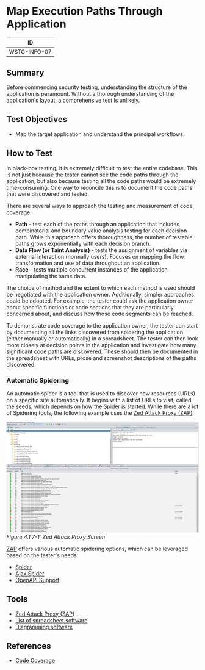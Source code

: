# Map Execution Paths Through Application

|ID          |
|------------|
|WSTG-INFO-07|

## Summary

Before commencing security testing, understanding the structure of the application is paramount. Without a thorough understanding of the application's layout, a comprehensive test is unlikely.

## Test Objectives

- Map the target application and understand the principal workflows.

## How to Test

In black-box testing, it is extremely difficult to test the entire codebase. This is not just because the tester cannot see the code paths through the application, but also because testing all the code paths would be extremely time-consuming. One way to reconcile this is to document the code paths that were discovered and tested.

There are several ways to approach the testing and measurement of code coverage:

- **Path** - test each of the paths through an application that includes combinatorial and boundary value analysis testing for each decision path. While this approach offers thoroughness, the number of testable paths grows exponentially with each decision branch.
- **Data Flow (or Taint Analysis)** - tests the assignment of variables via external interaction (normally users). Focuses on mapping the flow, transformation and use of data throughout an application.
- **Race** - tests multiple concurrent instances of the application manipulating the same data.

The choice of method and the extent to which each method is used should be negotiated with the application owner. Additionally, simpler approaches could be adopted. For example, the tester could ask the application owner about specific functions or code sections that they are particularly concerned about, and discuss how those code segments can be reached.

To demonstrate code coverage to the application owner, the tester can start by documenting all the links discovered from spidering the application (either manually or automatically) in a spreadsheet. The tester can then look more closely at decision points in the application and investigate how many significant code paths are discovered. These should then be documented in the spreadsheet with URLs, prose and screenshot descriptions of the paths discovered.

### Automatic Spidering

An automatic spider is a tool that is used to discover new resources (URLs) on a specific site automatically. It begins with a list of URLs to visit, called the seeds, which depends on how the Spider is started. While there are a lot of Spidering tools, the following example uses the [Zed Attack Proxy (ZAP)](https://github.com/zaproxy/zaproxy):

![Zed Attack Proxy Screen](images/OWASPZAPSP.png)\
*Figure 4.1.7-1: Zed Attack Proxy Screen*

[ZAP](https://github.com/zaproxy/zaproxy) offers various automatic spidering options, which can be leveraged based on the tester's needs:

- [Spider](https://www.zaproxy.org/docs/desktop/start/features/spider/)
- [Ajax Spider](https://www.zaproxy.org/docs/desktop/addons/ajax-spider/)
- [OpenAPI Support](https://www.zaproxy.org/docs/desktop/addons/openapi-support/)

## Tools

- [Zed Attack Proxy (ZAP)](https://github.com/zaproxy/zaproxy)
- [List of spreadsheet software](https://en.wikipedia.org/wiki/List_of_spreadsheet_software)
- [Diagramming software](https://en.wikipedia.org/wiki/List_of_concept-_and_mind-mapping_software)

## References

- [Code Coverage](https://en.wikipedia.org/wiki/Code_coverage)
